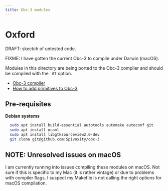 ```yaml
---
title: Obc-3 modules
---
```


Oxford
======

DRAFT: skectch of untested code.

FIXME: I have gotten the current Obc-3 to compile under Darwin (macOS).

Modules in this directory are being ported to the Obc-3 compiler
and should be compiled with the `-07` option.

- [Obc-3 compiler](https://spivey.oriel.ox.ac.uk/corner/Oxford_Oberon-2_compiler)
- [How to add primitives to Obc-3](https://spivey.oriel.ox.ac.uk/corner/How_to_add_primitives_to_OBC)

Pre-requisites
--------------

**Debian systems**

~~~bash
  sudo apt install build-essential autotools automake autoconf git
  sudo apt install ocaml
  sudo apt install libgtksourceview2.0-dev
  git clone git@github.com:Spivoxity/obc-3
~~~

NOTE: Unresolved issues on macOS
--------------------------------

I am currently running into issues compiling these modules on macOS.
Not sure if this is specific to my Mac (it is rather vintage) or due
to problems with compiler flags. I suspect my Makefile is not calling
the right options for macOS compilation.

